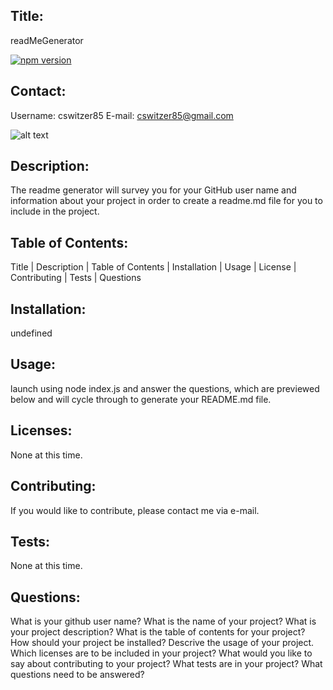 
## Title:
readMeGenerator

[![npm version](https://badge.fury.io/js/inquirer.svg)](https://badge.fury.io/js/inquirer)

## Contact:
Username: cswitzer85
E-mail: cswitzer85@gmail.com

![alt text](https://avatars3.githubusercontent.com/u/56979386?v=4)

## Description:
The readme generator will survey you for your GitHub user name and information about your project in order to create a readme.md file for you to include in the project.

## Table of Contents:
Title | Description | Table of Contents | Installation | Usage | License | Contributing | Tests | Questions

## Installation:
undefined

## Usage:
launch using node index.js and answer the questions, which are previewed below and will cycle through to generate your README.md file.

## Licenses:
None at this time.

## Contributing:
If you would like to contribute, please contact me via e-mail.

## Tests:
None at this time.

## Questions:
What is your github user name? What is the name of your project? What is your project description? What is the table of contents for your project? How should your project be installed? Descrive the usage of your project. Which licenses are to be included in your project? What would you like to say about contributing to your project? What tests are in your project? What questions need to be answered?

